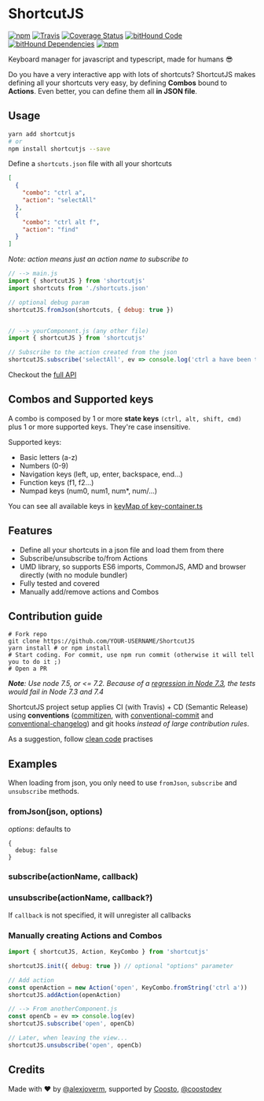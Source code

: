 # ShortcutJS
[![npm](https://img.shields.io/npm/v/shortcutjs.svg)](https://www.npmjs.com/package/shortcutjs)
[![Travis](https://img.shields.io/travis/coosto/ShortcutJS.svg)](https://travis-ci.org/coosto/ShortcutJS)
[![Coverage Status](https://coveralls.io/repos/github/coosto/ShortcutJS/badge.svg?branch=master)](https://coveralls.io/github/coosto/ShortcutJS?branch=master)
[![bitHound Code](https://www.bithound.io/github/coosto/ShortcutJS/badges/code.svg)](https://www.bithound.io/github/coosto/ShortcutJS)
[![bitHound Dependencies](https://www.bithound.io/github/coosto/ShortcutJS/badges/dependencies.svg)](https://www.bithound.io/github/coosto/ShortcutJS/master/dependencies/npm)
[![npm](https://img.shields.io/npm/dt/shortcutjs.svg)](https://www.npmjs.com/package/shortcutjs)


Keyboard manager for javascript and typescript, made for humans :sunglasses:

Do you have a very interactive app with lots of shortcuts? ShortcutJS makes defining all your shortcuts very easy, by defining **Combos** bound to **Actions**. Even better, you can define them all **in JSON file**.

## Usage

```bash
yarn add shortcutjs
# or
npm install shortcutjs --save
```
Define a `shortcuts.json` file with all your shortcuts

```json
[
  {
    "combo": "ctrl a",
    "action": "selectAll"
  },
  {
    "combo": "ctrl alt f",
    "action": "find"
  }
]
```

_Note: action means just an action name to subscribe to_

```javascript
// --> main.js
import { shortcutJS } from 'shortcutjs'
import shortcuts from './shortcuts.json'

// optional debug param
shortcutJS.fromJson(shortcuts, { debug: true })


// --> yourComponent.js (any other file)
import { shortcutJS } from 'shortcutjs'

// Subscribe to the action created from the json
shortcutJS.subscribe('selectAll', ev => console.log('ctrl a have been triggered!', ev))
```

Checkout the [full API](https://coosto.github.io/ShortcutJS/)

## Combos and Supported keys

A combo is composed by 1 or more **state keys** `(ctrl, alt, shift, cmd)` plus 1 or more supported keys. They're case insensitive.

Supported keys:
 - Basic letters (a-z)
 - Numbers (0-9)
 - Navigation keys (left, up, enter, backspace, end...)
 - Function keys (f1, f2...)
 - Numpad keys (num0, num1, num*, num/...)

You can see all available keys in [keyMap of key-container.ts](src/key-container.ts)

## Features

 - Define all your shortcuts in a json file and load them from there
 - Subscribe/unsubscribe to/from Actions
 - UMD library, so supports ES6 imports, CommonJS, AMD and browser directly (with no module bundler)
 - Fully tested and covered
 - Manually add/remove actions and Combos

## Contribution guide

```
# Fork repo
git clone https://github.com/YOUR-USERNAME/ShortcutJS
yarn install # or npm install
# Start coding. For commit, use npm run commit (otherwise it will tell you to do it ;)
# Open a PR
```
_**Note**: Use node 7.5, or <= 7.2. Because of a [regression in Node 7.3](https://github.com/nodejs/node/issues/10492), the tests would fail in Node 7.3 and 7.4_

ShortcutJS project setup applies CI (with Travis) + CD (Semantic Release) using **conventions** ([commitizen](https://github.com/commitizen/cz-cli), with [conventional-commit](https://github.com/commitizen/conventional-commit-types) and [conventional-changelog](https://github.com/commitizen/cz-conventional-changelog)) and git hooks _instead of large contribution rules_.

As a suggestion, follow [clean code](https://github.com/ryanmcdermott/clean-code-javascript) practises

## Examples

When loading from json, you only need to use `fromJson`, `subscribe` and `unsubscribe` methods.

### fromJson(json, options)
_options_: defaults to
```
{
  debug: false
}
```

### subscribe(actionName, callback)
### unsubscribe(actionName, callback?)
If `callback` is not specified, it will unregister all callbacks

### Manually creating Actions and Combos

```javascript
import { shortcutJS, Action, KeyCombo } from 'shortcutjs'

shortcutJS.init({ debug: true }) // optional "options" parameter

// Add action
const openAction = new Action('open', KeyCombo.fromString('ctrl a'))
shortcutJS.addAction(openAction)

// --> From anotherComponent.js
const openCb = ev => console.log(ev)
shortcutJS.subscribe('open', openCb)

// Later, when leaving the view...
shortcutJS.unsubscribe('open', openCb)
```

## Credits

Made with :heart: by [@alexjoverm](https://twitter.com/alexjoverm), supported by [Coosto](https://www.coosto.com/en), [@coostodev](https://twitter.com/coostodev)
